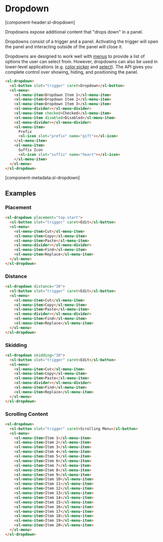 # Dropdown

[component-header:sl-dropdown]

Dropdowns expose additional content that "drops down" in a panel.

Dropdowns consist of a trigger and a panel. Activating the trigger will open the panel and interacting outside of the panel will close it.

Dropdowns are designed to work well with [menus](/components/menu.md) to provide a list of options the user can select from. However, dropdowns can also be used in lower-level applications (e.g. [color picker](/components/color-picker.md) and [select](/components/select.md)). The API gives you complete control over showing, hiding, and positioning the panel.

```html preview
<sl-dropdown>
  <sl-button slot="trigger" caret>Dropdown</sl-button>
  <sl-menu>
    <sl-menu-item>Dropdown Item 1</sl-menu-item>
    <sl-menu-item>Dropdown Item 2</sl-menu-item>
    <sl-menu-item>Dropdown Item 3</sl-menu-item>
    <sl-menu-divider></sl-menu-divider>
    <sl-menu-item checked>Checked</sl-menu-item>
    <sl-menu-item disabled>Disabled</sl-menu-item>
    <sl-menu-divider></sl-menu-divider>
    <sl-menu-item>
      Prefix
      <sl-icon slot="prefix" name="gift"></sl-icon>
    </sl-menu-item>
    <sl-menu-item>
      Suffix Icon
      <sl-icon slot="suffix" name="heart"></sl-icon>
    </sl-menu-item>
  </sl-menu>
</sl-dropdown>
```

[component-metadata:sl-dropdown]

## Examples

### Placement

```html preview
<sl-dropdown placement="top-start">
  <sl-button slot="trigger" caret>Edit</sl-button>
  <sl-menu>
    <sl-menu-item>Cut</sl-menu-item>
    <sl-menu-item>Copy</sl-menu-item>
    <sl-menu-item>Paste</sl-menu-item>
    <sl-menu-divider></sl-menu-divider>
    <sl-menu-item>Find</sl-menu-item>
    <sl-menu-item>Replace</sl-menu-item>
  </sl-menu>
</sl-dropdown>
```

### Distance

```html preview
<sl-dropdown distance="30">
  <sl-button slot="trigger" caret>Edit</sl-button>
  <sl-menu>
    <sl-menu-item>Cut</sl-menu-item>
    <sl-menu-item>Copy</sl-menu-item>
    <sl-menu-item>Paste</sl-menu-item>
    <sl-menu-divider></sl-menu-divider>
    <sl-menu-item>Find</sl-menu-item>
    <sl-menu-item>Replace</sl-menu-item>
  </sl-menu>
</sl-dropdown>
```

### Skidding

```html preview
<sl-dropdown skidding="30">
  <sl-button slot="trigger" caret>Edit</sl-button>
  <sl-menu>
    <sl-menu-item>Cut</sl-menu-item>
    <sl-menu-item>Copy</sl-menu-item>
    <sl-menu-item>Paste</sl-menu-item>
    <sl-menu-divider></sl-menu-divider>
    <sl-menu-item>Find</sl-menu-item>
    <sl-menu-item>Replace</sl-menu-item>
  </sl-menu>
</sl-dropdown>
```

### Scrolling Content

```html preview
<sl-dropdown>
  <sl-button slot="trigger" caret>Scrolling Menu</sl-button>
  <sl-menu>
    <sl-menu-item>Item 1</sl-menu-item>
    <sl-menu-item>Item 2</sl-menu-item>
    <sl-menu-item>Item 3</sl-menu-item>
    <sl-menu-item>Item 4</sl-menu-item>
    <sl-menu-item>Item 5</sl-menu-item>
    <sl-menu-item>Item 6</sl-menu-item>
    <sl-menu-item>Item 7</sl-menu-item>
    <sl-menu-item>Item 8</sl-menu-item>
    <sl-menu-item>Item 9</sl-menu-item>
    <sl-menu-item>Item 10</sl-menu-item>
    <sl-menu-item>Item 11</sl-menu-item>
    <sl-menu-item>Item 12</sl-menu-item>
    <sl-menu-item>Item 13</sl-menu-item>
    <sl-menu-item>Item 14</sl-menu-item>
    <sl-menu-item>Item 15</sl-menu-item>
    <sl-menu-item>Item 16</sl-menu-item>
    <sl-menu-item>Item 17</sl-menu-item>
    <sl-menu-item>Item 18</sl-menu-item>
    <sl-menu-item>Item 19</sl-menu-item>
    <sl-menu-item>Item 20</sl-menu-item>
  </sl-menu>
</sl-dropdown>
```